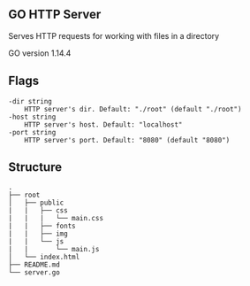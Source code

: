 ## GO HTTP Server

Serves HTTP requests for working with files in a directory

GO version 1.14.4

## Flags

    -dir string
        HTTP server's dir. Default: "./root" (default "./root")
    -host string
        HTTP server's host. Default: "localhost"
    -port string
        HTTP server's port. Default: "8080" (default "8080")
        
## Structure
    .
    ├── root
    │   ├── public
    |   |   ├── css
    |   |   |   └── main.css
    |   |   ├── fonts
    |   |   ├── img
    |   |   └── js
    |   |       └── main.js
    │   └── index.html
    ├── README.md
    └── server.go